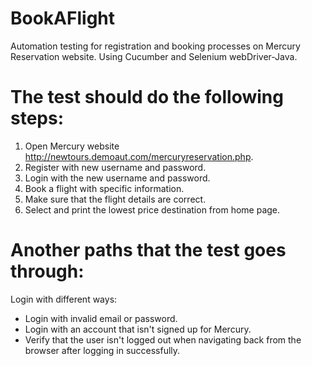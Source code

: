 # BookAFlight
Automation testing for registration and booking processes on Mercury Reservation website. Using Cucumber 
and Selenium webDriver-Java.

# The test should do the following steps:
1) Open Mercury website http://newtours.demoaut.com/mercuryreservation.php.
2) Register with new username and password.
3) Login with the new username and password.
4) Book a flight with specific information.
5) Make sure that the flight details are correct.
6) Select and print the lowest price destination from home page.

# Another paths that the test goes through:
Login with different ways:
* Login with invalid email or password.
* Login with an account that isn't signed up for Mercury.
* Verify that the user isn't logged out when navigating back from the browser after logging in successfully.
